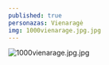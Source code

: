 ```yaml
---
published: true
personazas: Vienaragė
img: 1000vienarage.jpg.jpg
---
```

![1000vienarage.jpg.jpg]({{site.baseurl}}/img/personazai/1000vienarage.jpg.jpg)
